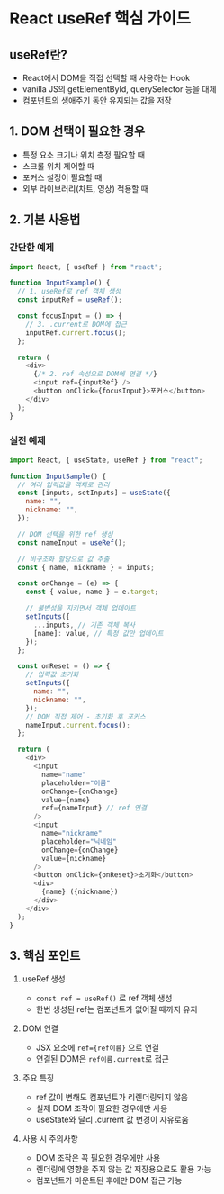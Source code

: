 # React useRef 핵심 가이드

## useRef란?

- React에서 DOM을 직접 선택할 때 사용하는 Hook
- vanilla JS의 getElementById, querySelector 등을 대체
- 컴포넌트의 생애주기 동안 유지되는 값을 저장

## 1. DOM 선택이 필요한 경우

- 특정 요소 크기나 위치 측정 필요할 때
- 스크롤 위치 제어할 때
- 포커스 설정이 필요할 때
- 외부 라이브러리(차트, 영상) 적용할 때

## 2. 기본 사용법

### 간단한 예제

```js
import React, { useRef } from "react";

function InputExample() {
  // 1. useRef로 ref 객체 생성
  const inputRef = useRef();

  const focusInput = () => {
    // 3. .current로 DOM에 접근
    inputRef.current.focus();
  };

  return (
    <div>
      {/* 2. ref 속성으로 DOM에 연결 */}
      <input ref={inputRef} />
      <button onClick={focusInput}>포커스</button>
    </div>
  );
}
```

### 실전 예제

```js
import React, { useState, useRef } from "react";

function InputSample() {
  // 여러 입력값을 객체로 관리
  const [inputs, setInputs] = useState({
    name: "",
    nickname: "",
  });

  // DOM 선택을 위한 ref 생성
  const nameInput = useRef();

  // 비구조화 할당으로 값 추출
  const { name, nickname } = inputs;

  const onChange = (e) => {
    const { value, name } = e.target;

    // 불변성을 지키면서 객체 업데이트
    setInputs({
      ...inputs, // 기존 객체 복사
      [name]: value, // 특정 값만 업데이트
    });
  };

  const onReset = () => {
    // 입력값 초기화
    setInputs({
      name: "",
      nickname: "",
    });
    // DOM 직접 제어 - 초기화 후 포커스
    nameInput.current.focus();
  };

  return (
    <div>
      <input
        name="name"
        placeholder="이름"
        onChange={onChange}
        value={name}
        ref={nameInput} // ref 연결
      />
      <input
        name="nickname"
        placeholder="닉네임"
        onChange={onChange}
        value={nickname}
      />
      <button onClick={onReset}>초기화</button>
      <div>
        {name} ({nickname})
      </div>
    </div>
  );
}
```

## 3. 핵심 포인트

1. useRef 생성

   - `const ref = useRef()` 로 ref 객체 생성
   - 한번 생성된 ref는 컴포넌트가 없어질 때까지 유지

2. DOM 연결

   - JSX 요소에 `ref={ref이름}` 으로 연결
   - 연결된 DOM은 `ref이름.current`로 접근

3. 주요 특징

   - ref 값이 변해도 컴포넌트가 리렌더링되지 않음
   - 실제 DOM 조작이 필요한 경우에만 사용
   - useState와 달리 .current 값 변경이 자유로움

4. 사용 시 주의사항
   - DOM 조작은 꼭 필요한 경우에만 사용
   - 렌더링에 영향을 주지 않는 값 저장용으로도 활용 가능
   - 컴포넌트가 마운트된 후에만 DOM 접근 가능
